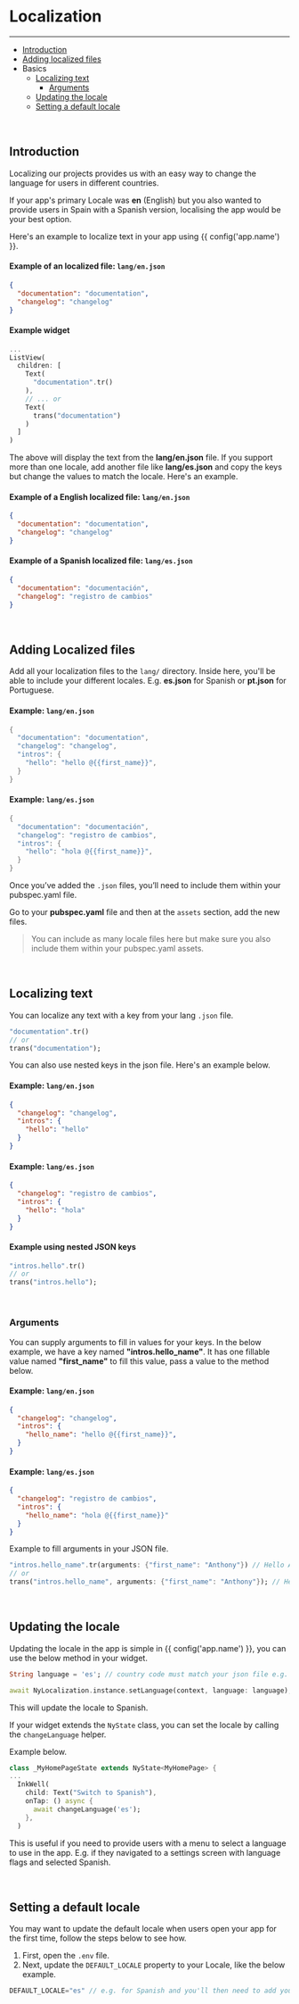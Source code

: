 # Localization

---

<a name="section-1"></a>
- [Introduction](#introduction "Introduction to localization")
- [Adding localized files](#adding-localized-files "Adding localized files")
- Basics
  - [Localizing text](#localizing-text "Localizing text")
    - [Arguments](#arguments "Arguments")
  - [Updating the locale](#updating-the-locale "Updating the locale")
  - [Setting a default locale](#setting-a-default-locale "Settings a default locale")


<a name="introduction"></a>
<br>

## Introduction

Localizing our projects provides us with an easy way to change the language for users in different countries. 

If your app's primary Locale was **en** (English) but you also wanted to provide users in Spain with a Spanish version, localising the app would be your best option.

Here's an example to localize text in your app using {{ config('app.name') }}.

#### Example of an localized file: `lang/en.json`
``` json
{
  "documentation": "documentation",
  "changelog": "changelog"
}
```
#### Example widget
``` dart
...
ListView(
  children: [
    Text(
      "documentation".tr()
    ),
    // ... or
    Text(
      trans("documentation")
    )
  ]
)
```

The above will display the text from the <b>lang/en.json</b> file. If you support more than one locale, add another file like <b>lang/es.json</b> and copy the keys but change the values to match the locale.
Here's an example.
#### Example of a English localized file: `lang/en.json`
``` json
{
  "documentation": "documentation",
  "changelog": "changelog"
}
```
#### Example of a Spanish localized file: `lang/es.json`
``` json
{
  "documentation": "documentación",
  "changelog": "registro de cambios"
}
```

<a name="adding-localized-files"></a>
<br>

## Adding Localized files

Add all your localization files to the `lang/` directory. Inside here, you'll be able to include your different locales. E.g. <b>es.json</b> for Spanish or <b>pt.json</b> for Portuguese.

#### Example: `lang/en.json`
``` dart
{
  "documentation": "documentation",
  "changelog": "changelog",
  "intros": {
    "hello": "hello @{{first_name}}",
  }
}
```

#### Example: `lang/es.json`
``` dart
{
  "documentation": "documentación",
  "changelog": "registro de cambios",
  "intros": {
    "hello": "hola @{{first_name}}",
  }
}
```


Once you’ve added the  `.json` files, you’ll need to include them within your pubspec.yaml file.

Go to your **pubspec.yaml** file and then at the `assets` section, add the new files.

> You can include as many locale files here but make sure you also include them within your pubspec.yaml assets.


<a name="localizing-text"></a>
<br>

## Localizing text

You can localize any text with a key from your lang `.json` file.

``` dart 
"documentation".tr()
// or
trans("documentation");
```

You can also use nested keys in the json file. Here's an example below.

#### Example: `lang/en.json`
``` json
{
  "changelog": "changelog",
  "intros": {
    "hello": "hello"
  }
}
```

#### Example: `lang/es.json`
``` json
{
  "changelog": "registro de cambios",
  "intros": {
    "hello": "hola"    
  }
}
```
#### Example using nested JSON keys
``` dart 
"intros.hello".tr()
// or
trans("intros.hello");
```

<a name="arguments"></a>
<br>

### Arguments

You can supply arguments to fill in values for your keys. In the below example, we have a key named **"intros.hello_name"**. It has one fillable value named **"first_name"** to fill this value, pass a value to the method below.

#### Example: `lang/en.json`
``` json
{
  "changelog": "changelog",
  "intros": {
    "hello_name": "hello @{{first_name}}",
  }
}
```

#### Example: `lang/es.json`
``` json
{
  "changelog": "registro de cambios",
  "intros": {
    "hello_name": "hola @{{first_name}}"
  }
}
```

Example to fill arguments in your JSON file.
``` dart 
"intros.hello_name".tr(arguments: {"first_name": "Anthony"}) // Hello Anthony
// or
trans("intros.hello_name", arguments: {"first_name": "Anthony"}); // Hello Anthony
```

<a name="updating-the-locale"></a>
<br>

## Updating the locale

Updating the locale in the app is simple in {{ config('app.name') }}, you can use the below method in your widget.

``` dart
String language = 'es'; // country code must match your json file e.g. pt.json would be 'pt

await NyLocalization.instance.setLanguage(context, language: language); // Switches language
```

This will update the locale to Spanish.

If your widget extends the `NyState` class, you can set the locale by calling the `changeLanguage` helper.

Example below.

```dart 
class _MyHomePageState extends NyState<MyHomePage> {
...
  InkWell(
    child: Text("Switch to Spanish"), 
    onTap: () async {
      await changeLanguage('es');
    },
  )
```

This is useful if you need to provide users with a menu to select a language to use in the app. 
E.g. if they navigated to a settings screen with language flags and selected Spanish. 


<a name="setting-a-default-locale"></a>
<br>

## Setting a default locale

You may want to update the default locale when users open your app for the first time, follow the steps below to see how.
1. First, open the `.env` file.
2. Next, update the `DEFAULT_LOCALE` property to your Locale, like the below example.

``` dart
DEFAULT_LOCALE="es" // e.g. for Spanish and you'll then need to add your new .json file in /lang/es.json
```
